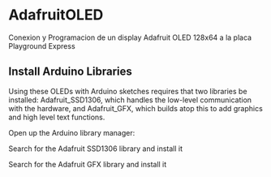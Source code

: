 # AdafruitOLED
Conexion y Programacion de un display Adafruit OLED 128x64 a la placa Playground Express
## Install Arduino Libraries
Using these OLEDs with Arduino sketches requires that two libraries be installed: Adafruit_SSD1306, which handles the low-level communication with the hardware, and Adafruit_GFX, which builds atop this to add graphics and high level text functions.

Open up the Arduino library manager:

Search for the Adafruit SSD1306 library and install it

Search for the Adafruit GFX library and install it

